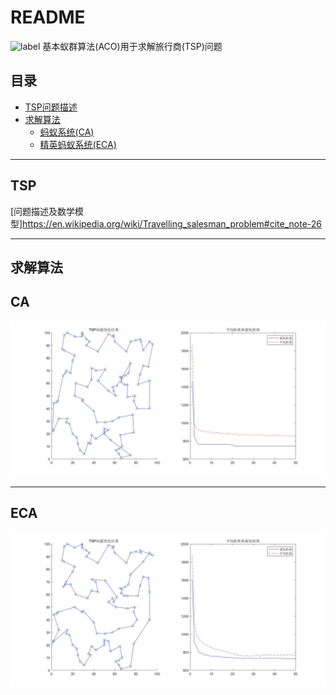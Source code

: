 README
===========================
![label](https://img.shields.io/badge/TSP-ACO-brightgreen.svg)
基本蚁群算法(ACO)用于求解旅行商(TSP)问题

## 目录
* [TSP问题描述](#TSP)
* [求解算法](#求解算法)
   * [蚂蚁系统(CA)](#CA)
   * [精英蚂蚁系统(ECA)](#ECA)

***

TSP
---
[问题描述及数学模型]https://en.wikipedia.org/wiki/Travelling_salesman_problem#cite_note-26

***
求解算法
---
CA
---
![CA](/result/TSP问题求解结果(蚁群算法).jpg)

***
ECA
---
![ECA](result/TSP问题求解结果（精英蚂蚁系统）.jpg)
